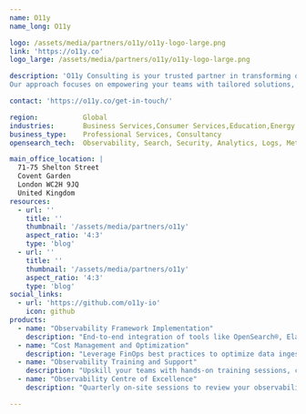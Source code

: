```yaml
---
name: O11y
name_long: O11y

logo: /assets/media/partners/o11y/o11y-logo-large.png
link: 'https://o11y.co'
logo_large: /assets/media/partners/o11y/o11y-logo-large.png

description: 'O11y Consulting is your trusted partner in transforming observability into a strategic advantage. We help organizations implement, optimize, and scale observability frameworks to improve system reliability, reduce operational costs, and unlock actionable insights.
Our approach focuses on empowering your teams with tailored solutions, actionable guidance, and the tools to monitor, optimize, and innovate effectively. From setup to long-term optimization, we’re here to make sure your observability investments deliver measurable business value. O11y Consulting is a UK-based consultancy with a global reach, serving industries that demand reliability, scalability, and speed.'

contact: 'https://o11y.co/get-in-touch/'

region:           Global
industries:       Business Services,Consumer Services,Education,Energy and Utilities,Healthcare,Media and Entertainment,Public Sector,Non-Profit,Retail and e-Commerce,Software and Technology,Financial Services
business_type:    Professional Services, Consultancy
opensearch_tech:  Observability, Search, Security, Analytics, Logs, Metrics, Tracing, Machine Learning

main_office_location: |
  71-75 Shelton Street
  Covent Garden
  London WC2H 9JQ
  United Kingdom
resources:
  - url: ''
    title: ''
    thumbnail: '/assets/media/partners/o11y'
    aspect_ratio: '4:3'
    type: 'blog'
  - url: ''
    title: ''
    thumbnail: '/assets/media/partners/o11y'
    aspect_ratio: '4:3'
    type: 'blog'
social_links:
  - url: 'https://github.com/o11y-io'
    icon: github
products:
  - name: "Observability Framework Implementation"
    description: "End-to-end integration of tools like OpenSearch®, Elastic, New Relic, Grafana, and more with your systems. Includes SLO design, custom dashboards, and alerting tailored to your business objectives."
  - name: "Cost Management and Optimization"
    description: "Leverage FinOps best practices to optimize data ingestion, manage operational costs, and maximize the value of your observability tools."
  - name: "Observability Training and Support"
    description: "Upskill your teams with hands-on training sessions, certifications, and workshops designed to embed observability practices into your organization."
  - name: "Observability Centre of Excellence"
    description: "Quarterly on-site sessions to review your observability roadmap, ensure alignment with business goals, and increase team engagement."

---
```

